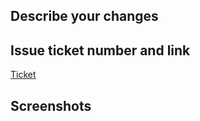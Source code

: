 ## Describe your changes

## Issue ticket number and link

[Ticket](https://github.com/toiaa/31cs/issues/[TICKET])

## Screenshots
